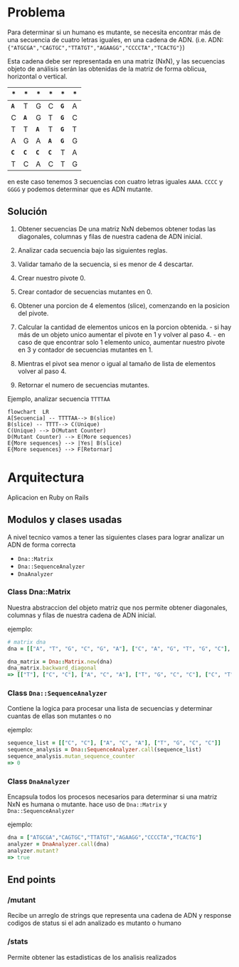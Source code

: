 # Problema

Para determinar si un humano es mutante, se necesita encontrar más de una secuencia de cuatro letras iguales, en una cadena de ADN.
(i.e.  ADN: `{"ATGCGA","CAGTGC","TTATGT","AGAAGG","CCCCTA","TCACTG"}`)

Esta cadena debe ser representada en una matriz (NxN), y las secuencias objeto de análisis serán las obtenidas de la matriz de forma oblicua, horizontal o vertical.

| * | * | * | * | * | * |
|---|---|---|---|---|---|
| __`A`__ | T | G | C | __`G`__ | A |
| C | __`A`__ | G | T | __`G`__ | C |
| T | T | __`A`__ | T | __`G`__ | T |
| A | G | A | __`A`__ | __`G`__ | G |
| __`C`__ | __`C`__ | __`C`__ | __`C`__ | T | A |
| T | C | A | C | T | G |

en este caso tenemos 3 secuencias con cuatro letras  iguales `AAAA`. `CCCC` y `GGGG`  y podemos determinar que es ADN mutante.

## Solución

1. Obtener secuencias
De una matriz NxN debemos obtener todas las diagonales, columnas y filas de nuestra cadena de ADN inicial.

2. Analizar cada secuencia bajo las siguientes reglas.
  1. Validar tamaño de la secuencia, si es menor de 4 descartar.
  2. Crear nuestro pivote 0.
  3. Crear contador de secuencias mutantes en 0.
  3. Obtener una porcion de 4 elementos (slice), comenzando en la posicion del pivote.
  4. Calcular la cantidad de elementos unicos en la porcion obtenida.
    - si hay más de un objeto unico aumentar el pivote en 1 y volver al paso 4.
    - en caso de que encontrar solo 1 elemento unico, aumentar nuestro pivote en 3 y contador de secuencias mutantes en 1.
  5. Mientras el pivot sea menor o igual al tamaño de lista de elementos volver al paso 4.
  6. Retornar el numero de secuencias mutantes.

Ejemplo, analizar secuencia `TTTTAA`

```mermaid
flowchart  LR
A[Secuencia] -- TTTTAA--> B(slice)
B(slice) -- TTTT--> C(Unique)
C(Unique) --> D(Mutant Counter)
D(Mutant Counter) --> E(More sequences)
E{More sequences} --> |Yes| B(slice)
E{More sequences} --> F[Retornar]
```
# Arquitectura

Aplicacion en Ruby on Rails

## Modulos y clases usadas

A nivel tecnico vamos a tener las siguientes clases para lograr analizar un ADN de forma correcta
- `Dna::Matrix`
- `Dna::SequenceAnalyzer`
- `DnaAnalyzer`

### Class Dna::Matrix
Nuestra abstraccion del objeto matriz que nos permite obtener diagonales, columnas y filas de nuestra cadena de ADN inicial.

ejemplo:
```ruby
# matrix dna
dna = [["A", "T", "G", "C", "G", "A"], ["C", "A", "G", "T", "G", "C"], ["T", "T", "A", "T", "G", "T"], ["A", "G", "A", "A", "G", "G"], ["C", "C", "C", "C", "T", "A"], ["T", "C", "A", "C", "T", "G"]]

dna_matrix = Dna::Matrix.new(dna)
dna_matrix.backward_diagonal
=> [["T"], ["C", "C"], ["A", "C", "A"], ["T", "G", "C", "C"], ["C", "T", "A", "C", "T"], ["A", "A", "A", "A", "T", "G"], ["T", "G", "T", "G", "A"], ["G", "T", "G", "G"], ["C", "G", "T"], ["G", "C"], ["A"]]
```

### Class `Dna::SequenceAnalyzer`
Contiene la logica para procesar una lista de secuencias y determinar cuantas de ellas son mutantes o no

ejemplo:
```ruby
sequence_list = [["C", "C"], ["A", "C", "A"], ["T", "G", "C", "C"]]
sequence_analysis = Dna::SequenceAnalyzer.call(sequence_list)
sequence_analysis.mutan_sequence_counter
=> 0
```

### Class `DnaAnalyzer`
Encapsula todos los procesos necesarios para determinar si una matriz NxN es humana o mutante. hace uso de `Dna::Matrix` y `Dna::SequenceAnalyzer`

ejemplo:
```ruby
dna = ["ATGCGA","CAGTGC","TTATGT","AGAAGG","CCCCTA","TCACTG"]
analyzer = DnaAnalyzer.call(dna)
analyzer.mutant?
=> true
```

## End points

### /mutant
Recibe un arreglo de strings que representa una cadena de ADN y response codigos de status si el adn analizado es mutanto o humano

### /stats
Permite obtener las estadisticas de los analisis realizados
